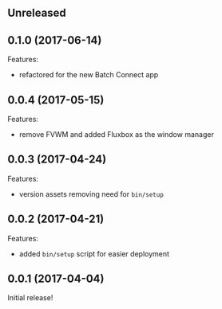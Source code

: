 ## Unreleased

## 0.1.0 (2017-06-14)

Features:

  - refactored for the new Batch Connect app

## 0.0.4 (2017-05-15)

Features:

  - remove FVWM and added Fluxbox as the window manager

## 0.0.3 (2017-04-24)

Features:

  - version assets removing need for `bin/setup`

## 0.0.2 (2017-04-21)

Features:

  - added `bin/setup` script for easier deployment

## 0.0.1 (2017-04-04)

Initial release!
